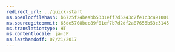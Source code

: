 ```yaml
---
redirect_url: ../quick-start
ms.openlocfilehash: b6725f24beabb5331eff7d5243c2fe1c3c491001
ms.sourcegitcommit: 65de5708bec89f01ef7b7d2df2a87656b53c3145
ms.translationtype: HT
ms.contentlocale: ja-JP
ms.lasthandoff: 07/21/2017
---
```

